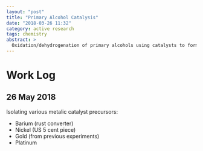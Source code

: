 ```yaml
---
layout: "post"
title: "Primary Alcohol Catalysis"
date: "2018-03-26 11:32"
category: active research
tags: chemistry
abstract: >
  Oxidation/dehydrogenation of primary alcohols using catalysts to form their corresponding aldehydes.
---
```


# Work Log

## 26 May 2018

Isolating various metalic catalyst precursors:
- Barium (rust converter)
- Nickel (US 5 cent piece)
- Gold (from previous experiments)
- Platinum
